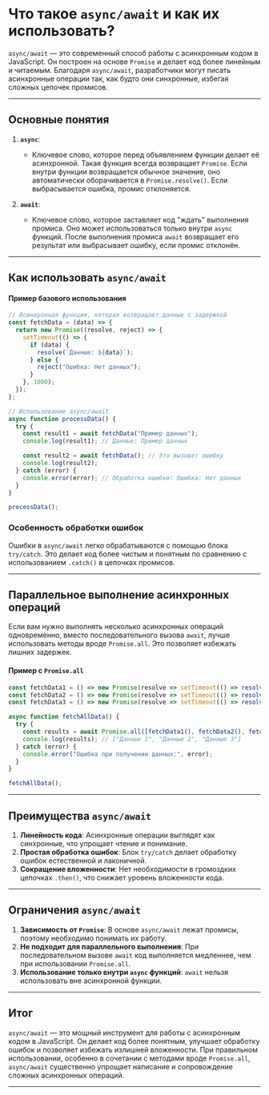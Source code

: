 # Что такое `async/await` и как их использовать?

`async/await` — это современный способ работы с асинхронным кодом в JavaScript. Он построен на основе `Promise` и делает код более линейным и читаемым. Благодаря `async/await`, разработчики могут писать асинхронные операции так, как будто они синхронные, избегая сложных цепочек промисов.

---

## Основные понятия

1. **`async`**:  
   - Ключевое слово, которое перед объявлением функции делает её асинхронной. Такая функция всегда возвращает `Promise`. Если внутри функции возвращается обычное значение, оно автоматически оборачивается в `Promise.resolve()`. Если выбрасывается ошибка, промис отклоняется.

2. **`await`**:  
   - Ключевое слово, которое заставляет код "ждать" выполнения промиса. Оно может использоваться только внутри `async` функций. После выполнения промиса `await` возвращает его результат или выбрасывает ошибку, если промис отклонён.

---

## Как использовать `async/await`

#### Пример базового использования
```javascript
// Асинхронная функция, которая возвращает данные с задержкой
const fetchData = (data) => {
  return new Promise((resolve, reject) => {
    setTimeout(() => {
      if (data) {
        resolve(`Данные: ${data}`);
      } else {
        reject("Ошибка: Нет данных");
      }
    }, 1000);
  });
};

// Использование async/await
async function processData() {
  try {
    const result1 = await fetchData("Пример данных");
    console.log(result1); // Данные: Пример данных

    const result2 = await fetchData(); // Это вызовет ошибку
    console.log(result2);
  } catch (error) {
    console.error(error); // Обработка ошибки: Ошибка: Нет данных
  }
}

processData();
```

### Особенность обработки ошибок

Ошибки в `async/await` легко обрабатываются с помощью блока `try/catch`. Это делает код более чистым и понятным по сравнению с использованием `.catch()` в цепочках промисов.

---

## Параллельное выполнение асинхронных операций

Если вам нужно выполнять несколько асинхронных операций одновременно, вместо последовательного вызова `await`, лучше использовать методы вроде `Promise.all`. Это позволяет избежать лишних задержек.

#### Пример с `Promise.all`

```javascript
const fetchData1 = () => new Promise(resolve => setTimeout(() => resolve("Данные 1"), 1000));
const fetchData2 = () => new Promise(resolve => setTimeout(() => resolve("Данные 2"), 1500));
const fetchData3 = () => new Promise(resolve => setTimeout(() => resolve("Данные 3"), 2000));

async function fetchAllData() {
  try {
    const results = await Promise.all([fetchData1(), fetchData2(), fetchData3()]);
    console.log(results); // ["Данные 1", "Данные 2", "Данные 3"]
  } catch (error) {
    console.error("Ошибка при получении данных:", error);
  }
}

fetchAllData();
```

---

## Преимущества `async/await`

1. **Линейность кода**: Асинхронные операции выглядят как синхронные, что упрощает чтение и понимание.
2. **Простая обработка ошибок**: Блок `try/catch` делает обработку ошибок естественной и лаконичной.
3. **Сокращение вложенности**: Нет необходимости в громоздких цепочках `.then()`, что снижает уровень вложенности кода.

---

## Ограничения `async/await`

1. **Зависимость от `Promise`**: В основе `async/await` лежат промисы, поэтому необходимо понимать их работу.
2. **Не подходит для параллельного выполнения**: При последовательном вызове `await` код выполняется медленнее, чем при использовании `Promise.all`.
3. **Использование только внутри `async` функций**: `await` нельзя использовать вне асинхронной функции.

---

## Итог

`async/await` — это мощный инструмент для работы с асинхронным кодом в JavaScript. Он делает код более понятным, улучшает обработку ошибок и позволяет избежать излишней вложенности. При правильном использовании, особенно в сочетании с методами вроде `Promise.all`, `async/await` существенно упрощает написание и сопровождение сложных асинхронных операций.

---
